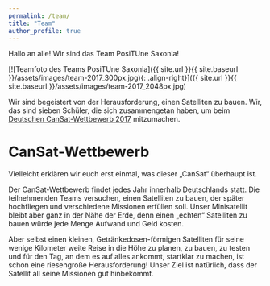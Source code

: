```yaml
---
permalink: /team/
title: "Team"
author_profile: true
---
```

Hallo an alle! Wir sind das Team PosiTUne Saxonia! 

[![Teamfoto des Teams PosiTUne Saxonia]({{ site.url }}{{ site.baseurl }}/assets/images/team-2017_300px.jpg){: .align-right}]({{ site.url }}{{ site.baseurl }}/assets/images/team-2017_2048px.jpg)

Wir sind begeistert von der Herausforderung, einen Satelliten zu bauen. Wir, das sind sieben Schüler, die sich zusammengetan haben, um beim [Deutschen CanSat-Wettbewerb 2017](http://cansat.de) mitzumachen.

# CanSat-Wettbewerb
Vielleicht erklären wir euch erst einmal, was dieser „CanSat“ überhaupt ist.

Der CanSat-Wettbewerb findet jedes Jahr innerhalb Deutschlands statt. Die teilnehmenden Teams versuchen, einen Satelliten zu bauen, der später hochfliegen und verschiedene Missionen erfüllen soll. Unser Minisatellit bleibt aber ganz in der Nähe der Erde, denn einen „echten“ Satelliten zu bauen würde jede Menge Aufwand und Geld kosten.

Aber selbst einen kleinen, Getränkedosen-förmigen Satelliten für seine wenige Kilometer weite Reise in die Höhe zu planen, zu bauen, zu testen und für den Tag, an dem es auf alles ankommt, startklar zu machen, ist schon eine riesengroße Herausforderung! Unser Ziel ist natürlich, dass der Satellit all seine Missionen gut hinbekommt.
